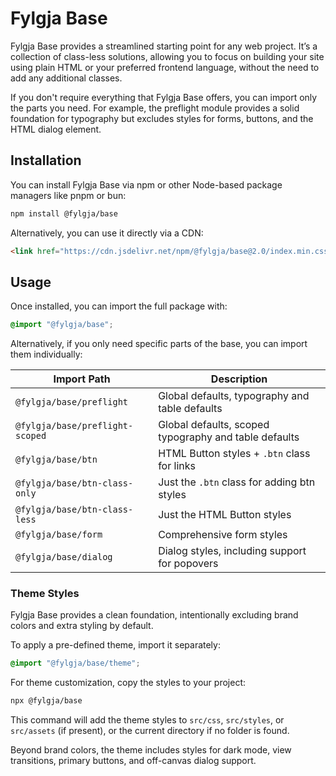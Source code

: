 # Fylgja Base

Fylgja Base provides a streamlined starting point for any web project.
It’s a collection of class-less solutions,
allowing you to focus on building your site using plain HTML or your preferred frontend language,
without the need to add any additional classes.

If you don't require everything that Fylgja Base offers,
you can import only the parts you need.
For example, the preflight module provides a solid foundation for typography
but excludes styles for forms, buttons, and the HTML dialog element.

## Installation

You can install Fylgja Base via npm or other Node-based package managers like pnpm or bun:

```bash
npm install @fylgja/base
```

Alternatively, you can use it directly via a CDN:

```html
<link href="https://cdn.jsdelivr.net/npm/@fylgja/base@2.0/index.min.css" rel="stylesheet">
```

## Usage

Once installed, you can import the full package with:

```css
@import "@fylgja/base";
```

Alternatively, if you only need specific parts of the base, you can import them individually:

| Import Path                     | Description                                           |
| ------------------------------- | ----------------------------------------------------- |
| `@fylgja/base/preflight`        | Global defaults, typography and table defaults        |
| `@fylgja/base/preflight-scoped` | Global defaults, scoped typography and table defaults |
| `@fylgja/base/btn`              | HTML Button styles + `.btn` class for links           |
| `@fylgja/base/btn-class-only`   | Just the `.btn` class for adding btn styles           |
| `@fylgja/base/btn-class-less`   | Just the HTML Button styles                           |
| `@fylgja/base/form`             | Comprehensive form styles                             |
| `@fylgja/base/dialog`           | Dialog styles, including support for popovers         |

### Theme Styles

Fylgja Base provides a clean foundation,
intentionally excluding brand colors and extra styling by default.

To apply a pre-defined theme, import it separately:

```CSS
@import "@fylgja/base/theme";
```

For theme customization, copy the styles to your project:

```Bash
npx @fylgja/base
```

This command will add the theme styles to `src/css`, `src/styles`, or `src/assets` (if present),
or the current directory if no folder is found.

Beyond brand colors, the theme includes styles for dark mode, view transitions,
primary buttons, and off-canvas dialog support.
